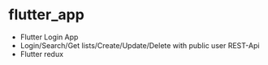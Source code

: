 # flutter_app
- Flutter Login App
- Login/Search/Get lists/Create/Update/Delete with public user REST-Api
- Flutter redux
